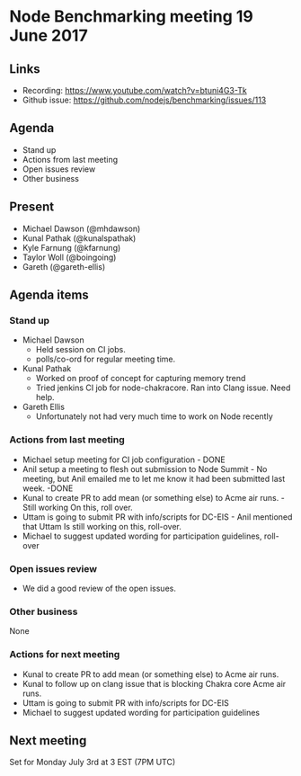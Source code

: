 # Node Benchmarking meeting 19 June 2017
## Links
* Recording: https://www.youtube.com/watch?v=btuni4G3-Tk
* Github issue: https://github.com/nodejs/benchmarking/issues/113
 
## Agenda

* Stand up
* Actions from last meeting
* Open issues review
* Other business

## Present

* Michael Dawson (@mhdawson)
* Kunal Pathak (@kunalspathak)
* Kyle Farnung (@kfarnung)
* Taylor Woll (@boingoing)
* Gareth (@gareth-ellis)
 
## Agenda items

### Stand up
* Michael Dawson
  * Held session on CI jobs.
  * polls/co-ord for regular meeting time.
* Kunal Pathak
  * Worked on proof of concept for capturing memory trend
  * Tried jenkins CI job for node-chakracore. Ran into Clang issue. Need help.
* Gareth Ellis
  * Unfortunately not had very much time to work on Node recently

### Actions from last meeting

* Michael setup meeting for CI job configuration - DONE
* Anil setup a meeting to flesh out submission to Node Summit - No meeting, but Anil 
  emailed me to let me know it had been submitted last week. -DONE
* Kunal to create PR to add mean (or something else) to Acme air runs. - Still working
  On this, roll over.
* Uttam is going to submit PR with info/scripts for DC-EIS - Anil mentioned that Uttam
  Is still working on this, roll-over.
* Michael to suggest updated wording for participation guidelines, roll-over

### Open issues review
* We did a good review of the open issues.

### Other business
None

### Actions for next meeting

* Kunal to create PR to add mean (or something else) to Acme air runs. 
* Kunal to follow up on clang issue that is blocking Chakra core Acme air runs.
* Uttam is going to submit PR with info/scripts for DC-EIS 
* Michael to suggest updated wording for participation guidelines

## Next meeting
Set for Monday July 3rd at 3 EST (7PM UTC)
